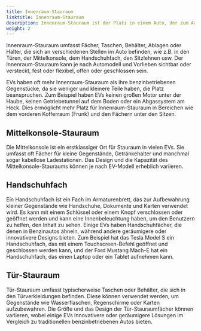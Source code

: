 ```yaml
---
title: Innenraum-Stauraum
linktitle: Innenraum-Stauraum
description: Innenraum-Stauraum ist der Platz in einem Auto, der zum Aufbewahren persönlicher Gegenstände wie Telefone, Geldbörsen, Schlüssel, Getränke usw. genutzt werden kann.
weight: 2
---
```

<!-- markdownlint-disable MD033 -->

Innenraum-Stauraum umfasst Fächer, Taschen, Behälter, Ablagen oder Halter, die sich an verschiedenen Stellen im Auto befinden, wie z.B. in den Türen, der Mittelkonsole, dem Handschuhfach, den Sitzlehnen usw. Der Innenraum-Stauraum kann je nach Automodell und Vorlieben sichtbar oder versteckt, fest oder flexibel, offen oder geschlossen sein.

EVs haben oft mehr Innenraum-Stauraum als ihre benzinbetriebenen Gegenstücke, da sie weniger und kleinere Teile haben, die Platz beanspruchen. Zum Beispiel haben EVs keinen großen Motor unter der Haube, keinen Getriebetunnel auf dem Boden oder ein Abgassystem am Heck. Dies ermöglicht mehr Platz für Innenraum-Stauraum in Bereichen wie dem vorderen Kofferraum (Frunk) und den Fächern unter den Sitzen.

## Mittelkonsole-Stauraum

Die Mittelkonsole ist ein erstklassiger Ort für Stauraum in vielen EVs. Sie umfasst oft Fächer für kleine Gegenstände, Getränkehalter und manchmal sogar kabellose Ladestationen. Das Design und die Kapazität des Mittelkonsole-Stauraums können je nach EV-Modell erheblich variieren.

## Handschuhfach

Ein Handschuhfach ist ein Fach im Armaturenbrett, das zur Aufbewahrung kleiner Gegenstände wie Handschuhe, Dokumente und Karten verwendet wird. Es kann mit einem Schlüssel oder einem Knopf verschlossen oder geöffnet werden und kann eine Innenbeleuchtung haben, um den Benutzern zu helfen, den Inhalt zu sehen. Einige EVs haben Handschuhfächer, die denen in Benzinautos ähneln, während andere geräumigere oder innovativere Designs bieten. Zum Beispiel hat das Tesla Model S ein Handschuhfach, das mit einem Touchscreen-Befehl geöffnet und geschlossen werden kann, und der Ford Mustang Mach-E hat ein Handschuhfach, das einen Laptop oder ein Tablet aufnehmen kann.

## Tür-Stauraum

Tür-Stauraum umfasst typischerweise Taschen oder Behälter, die sich in den Türverkleidungen befinden. Diese können verwendet werden, um Gegenstände wie Wasserflaschen, Regenschirme oder Karten aufzubewahren. Die Größe und das Design der Tür-Stauraumfächer können variieren, wobei einige EVs innovativere oder geräumigere Lösungen im Vergleich zu traditionellen benzinbetriebenen Autos bieten.
